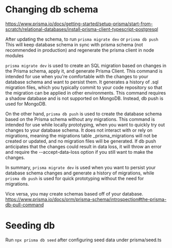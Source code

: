 # Changing db schema

https://www.prisma.io/docs/getting-started/setup-prisma/start-from-scratch/relational-databases/install-prisma-client-typescript-postgresql

After updating the schema, to run `prisma migrate dev` or `prisma db push`  
This will keep database schema in sync with prisma schema (not recommended in production) and regenerate the prisma client in node modules

`prisma migrate dev` is used to create an SQL migration based on changes in the Prisma schema, apply it, and generate Prisma Client. This command is intended for use when you're comfortable with the changes to your database schema and want to persist them. It generates a history of .sql migration files, which you typically commit to your code repository so that the migration can be applied in other environments. This command requires a shadow database and is not supported on MongoDB. Instead, db push is used for MongoDB.

On the other hand, `prisma db push` is used to create the database schema based on the Prisma schema without any migrations. This command is intended for use while locally prototyping, when you want to quickly try out changes to your database schema. It does not interact with or rely on migrations, meaning the migrations table \_prisma_migrations will not be created or updated, and no migration files will be generated. If db push anticipates that the changes could result in data loss, it will throw an error and require the --accept-data-loss option if you still want to make the changes.

In summary, `prisma migrate dev` is used when you want to persist your database schema changes and generate a history of migrations, while `prisma db push` is used for quick prototyping without the need for migrations.

Vice versa, you may create schemas based off of your database.  
https://www.prisma.io/docs/orm/prisma-schema/introspection#the-prisma-db-pull-command

# Seeding db

Run `npx prisma db seed` after configuring seed data under prisma/seed.ts
